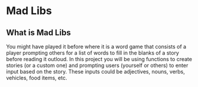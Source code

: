 # Mad Libs

## What is Mad Libs

You might have played it before where it is a word game that consists of a player prompting others for a list of words to fill in the blanks of a story before reading it outloud. In this project you will be using functions to create stories (or a custom one) and prompting users (yourself or others) to enter input based on the story. These inputs could be adjectives, nouns, verbs, vehicles, food items, etc.

